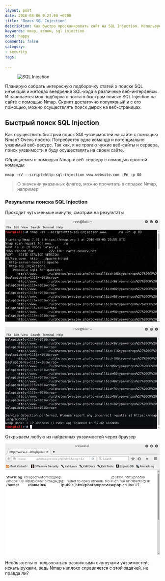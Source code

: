 ```yaml
---
layout: post
date: 2016-08-06 0:24:00 +0300
title: "Поиск SQL Injection"
description: Как быстро просканировать сайт на SQL Injection. Используем Nmap для быстрого поиска уязвимостей движка.
keywords: nmap, взлом, sql injection
mood: happy
comments: false
category:
- security
tags:

---
```


<figure>
    <img src="http://dubkov.xyz/assets/img/sql-injection.png" alt="SQL Injection" />
</figure>

Планирую собрать интересную подборочку статей о поиске SQL инъекций и методах внедрения SQL-кода в различные веб-интерфейсы. 
И начинается моя подборка с поста о быстром поиске SQL Injection на сайте с помощью Nmap. Скрипт достаточно популярный и
с его помощью, можно осуществлять поиск дырок на веб-страницах.
<!--more-->
<h2>Быстрый поиск SQL Injection</h2>

Как осуществить быстрый поиск SQL-уязвимостей на сайте с помощью Nmap?
Очень просто. Потребуется одна команда и потенциально уязвимый веб-ресурс. 
Так как, я не трогаю чужие веб-сайты и сервера, поиск уязвимости я буду осуществлять на своем сайте.

Обращаемся с помощью Nmap к веб-серверу с помощью простой команды:

`nmap -sV --script=http-sql-injection www.website.com -Pn -p 80`

<blockquote>О значении указанных флагов, можно прочитать в справке Nmap, например</blockquote>

<h3>Результаты поиска SQL Injection</h3>

Проходит чуть меньше минуты, смотрим на результаты

![SQL Injection Nmap](/assets/img/sql-injection-nmap.png)

![SQL Injection Nmap](/assets/img/sql-injection-nmap-2.png)

Открываем любую из найденных уязвимостей через браузер

![SQL Injection Iceweasel](/assets/img/iceweasel-sql-injection.png)

Необязательно пользоваться различными сканерами уязвимостей, искать руками, ведь Nmap неплохо справляется с этой задачей, не правда ли? 
